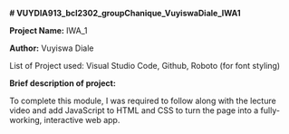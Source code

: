 **# VUYDIA913_bcl2302_groupChanique_VuyiswaDiale_IWA1**

**Project Name:** IWA_1

**Author:** Vuyiswa Diale

List of Project used: Visual Studio Code, Github, Roboto (for font styling)

**Brief description of project:**

To complete this module, I was required to follow along with the lecture video and add JavaScript to HTML and CSS to turn the page into a fully-working, interactive web app.

